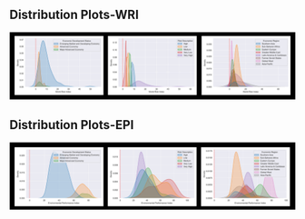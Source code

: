 ## Distribution Plots-WRI

![](https://github.com/jsacoba/pai789_finalproject/blob/main/aes-folder/dist_plot_wri.png)

## Distribution Plots-EPI

![](https://github.com/jsacoba/pai789_finalproject/blob/main/aes-folder/dist_plot_epi.png)
